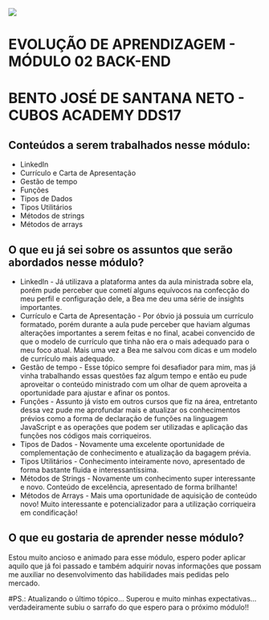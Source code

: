 ![](https://i.imgur.com/xG74tOh.png)

# EVOLUÇÃO DE APRENDIZAGEM - MÓDULO 02 BACK-END 
# BENTO JOSÉ DE SANTANA NETO - CUBOS ACADEMY DDS17

## Conteúdos a serem trabalhados nesse módulo:

- LinkedIn
- Currículo e Carta de Apresentação
- Gestão de tempo
- Funções
- Tipos de Dados
- Tipos Utilitários
- Métodos de strings
- Métodos de arrays

## O que eu já sei sobre os assuntos que serão abordados nesse módulo?

- LinkedIn - Já utilizava a plataforma antes da aula ministrada sobre ela, porém pude perceber que cometí alguns equívocos na confecção do meu perfil e configuração dele, a Bea me deu uma série de insights importantes.
- Currículo e Carta de Apresentação - Por óbvio já possuia um currículo formatado, porém durante a aula pude perceber que haviam algumas alterações importantes a serem feitas e no final, acabei convencido de que o modelo de currículo que tinha não era o mais adequado para o meu foco atual. Mais uma vez a Bea me salvou com dicas e um modelo de currículo mais adequado.
- Gestão de tempo - Esse tópico sempre foi desafiador para mim, mas já vinha trabalhando essas questões faz algum tempo e então eu pude aproveitar o conteúdo ministrado com um olhar de quem aproveita a oportunidade para ajustar e afinar os pontos.
- Funções - Assunto já visto em outros cursos que fiz na área, entretanto dessa vez pude me aprofundar mais e atualizar os conhecimentos prévios como a forma de declaração de funções na linguagem JavaScript e as operações que podem ser utilizadas e aplicação das funções nos códigos mais corriqueiros.
- Tipos de Dados - Novamente uma excelente oportunidade de complementação de conhecimento e atualização da bagagem prévia.
- Tipos Utilitários - Conhecimento inteiramente novo, apresentado de forma bastante fluida e interessantíssima.
- Métodos de Strings - Novamente um conhecimento super interessante e novo. Conteúdo de excelência, apresentado de forma brilhante!
- Métodos de Arrays - Mais uma oportunidade de aquisição de conteúdo novo! Muito interessante e potencializador para a utilização corriqueira em condificação!

## O que eu gostaria de aprender nesse módulo?

Estou muito ancioso e animado para esse módulo, espero poder aplicar aquilo que já foi passado e também adquirir novas informações que possam me auxiliar no desenvolvimento das habilidades mais pedidas pelo mercado.

#PS.: Atualizando o último tópico... Superou e muito minhas expectativas... verdadeiramente subiu o sarrafo do que espero para o próximo módulo!!
